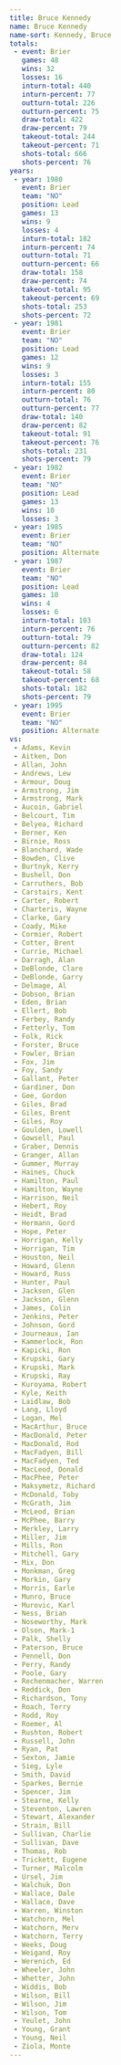 ```yaml
---
title: Bruce Kennedy
name: Bruce Kennedy
name-sort: Kennedy, Bruce
totals:
 - event: Brier
   games: 48
   wins: 32
   losses: 16
   inturn-total: 440
   inturn-percent: 77
   outturn-total: 226
   outturn-percent: 75
   draw-total: 422
   draw-percent: 79
   takeout-total: 244
   takeout-percent: 71
   shots-total: 666
   shots-percent: 76
years:
 - year: 1980
   event: Brier
   team: "NO"
   position: Lead
   games: 13
   wins: 9
   losses: 4
   inturn-total: 182
   inturn-percent: 74
   outturn-total: 71
   outturn-percent: 66
   draw-total: 158
   draw-percent: 74
   takeout-total: 95
   takeout-percent: 69
   shots-total: 253
   shots-percent: 72
 - year: 1981
   event: Brier
   team: "NO"
   position: Lead
   games: 12
   wins: 9
   losses: 3
   inturn-total: 155
   inturn-percent: 80
   outturn-total: 76
   outturn-percent: 77
   draw-total: 140
   draw-percent: 82
   takeout-total: 91
   takeout-percent: 76
   shots-total: 231
   shots-percent: 79
 - year: 1982
   event: Brier
   team: "NO"
   position: Lead
   games: 13
   wins: 10
   losses: 3
 - year: 1985
   event: Brier
   team: "NO"
   position: Alternate
 - year: 1987
   event: Brier
   team: "NO"
   position: Lead
   games: 10
   wins: 4
   losses: 6
   inturn-total: 103
   inturn-percent: 76
   outturn-total: 79
   outturn-percent: 82
   draw-total: 124
   draw-percent: 84
   takeout-total: 58
   takeout-percent: 68
   shots-total: 182
   shots-percent: 79
 - year: 1995
   event: Brier
   team: "NO"
   position: Alternate
vs:
 - Adams, Kevin
 - Aitken, Don
 - Allan, John
 - Andrews, Lew
 - Armour, Doug
 - Armstrong, Jim
 - Armstrong, Mark
 - Aucoin, Gabriel
 - Belcourt, Tim
 - Belyea, Richard
 - Berner, Ken
 - Birnie, Ross
 - Blanchard, Wade
 - Bowden, Clive
 - Burtnyk, Kerry
 - Bushell, Don
 - Carruthers, Bob
 - Carstairs, Kent
 - Carter, Robert
 - Charteris, Wayne
 - Clarke, Gary
 - Coady, Mike
 - Cormier, Robert
 - Cotter, Brent
 - Currie, Michael
 - Darragh, Alan
 - DeBlonde, Clare
 - DeBlonde, Garry
 - Delmage, Al
 - Dobson, Brian
 - Eden, Brian
 - Ellert, Bob
 - Ferbey, Randy
 - Fetterly, Tom
 - Folk, Rick
 - Forster, Bruce
 - Fowler, Brian
 - Fox, Jim
 - Foy, Sandy
 - Gallant, Peter
 - Gardiner, Don
 - Gee, Gordon
 - Giles, Brad
 - Giles, Brent
 - Giles, Roy
 - Goulden, Lowell
 - Gowsell, Paul
 - Graber, Dennis
 - Granger, Allan
 - Gummer, Murray
 - Haines, Chuck
 - Hamilton, Paul
 - Hamilton, Wayne
 - Harrison, Neil
 - Hebert, Roy
 - Heidt, Brad
 - Hermann, Gord
 - Hope, Peter
 - Horrigan, Kelly
 - Horrigan, Tim
 - Houston, Neil
 - Howard, Glenn
 - Howard, Russ
 - Hunter, Paul
 - Jackson, Glen
 - Jackson, Glenn
 - James, Colin
 - Jenkins, Peter
 - Johnson, Gord
 - Journeaux, Ian
 - Kammerlock, Ron
 - Kapicki, Ron
 - Krupski, Gary
 - Krupski, Mark
 - Krupski, Ray
 - Kuroyama, Robert
 - Kyle, Keith
 - Laidlaw, Bob
 - Lang, Lloyd
 - Logan, Mel
 - MacArthur, Bruce
 - MacDonald, Peter
 - MacDonald, Rod
 - MacFadyen, Bill
 - MacFadyen, Ted
 - MacLeod, Donald
 - MacPhee, Peter
 - Maksymetz, Richard
 - McDonald, Toby
 - McGrath, Jim
 - McLeod, Brian
 - McPhee, Barry
 - Merkley, Larry
 - Miller, Jim
 - Mills, Ron
 - Mitchell, Gary
 - Mix, Don
 - Monkman, Greg
 - Morkin, Gary
 - Morris, Earle
 - Munro, Bruce
 - Murovic, Karl
 - Ness, Brian
 - Noseworthy, Mark
 - Olson, Mark-1
 - Palk, Shelly
 - Paterson, Bruce
 - Pennell, Don
 - Perry, Randy
 - Poole, Gary
 - Rechenmacher, Warren
 - Reddick, Don
 - Richardson, Tony
 - Roach, Terry
 - Rodd, Roy
 - Roemer, Al
 - Rushton, Robert
 - Russell, John
 - Ryan, Pat
 - Sexton, Jamie
 - Sieg, Lyle
 - Smith, David
 - Sparkes, Bernie
 - Spencer, Jim
 - Stearne, Kelly
 - Steventon, Lawren
 - Stewart, Alexander
 - Strain, Bill
 - Sullivan, Charlie
 - Sullivan, Dave
 - Thomas, Rob
 - Trickett, Eugene
 - Turner, Malcolm
 - Ursel, Jim
 - Walchuk, Don
 - Wallace, Dale
 - Wallace, Dave
 - Warren, Winston
 - Watchorn, Mel
 - Watchorn, Merv
 - Watchorn, Terry
 - Weeks, Doug
 - Weigand, Roy
 - Werenich, Ed
 - Wheeler, John
 - Whetter, John
 - Widdis, Bob
 - Wilson, Bill
 - Wilson, Jim
 - Wilson, Tom
 - Yeulet, John
 - Young, Grant
 - Young, Neil
 - Ziola, Monte
---
```

